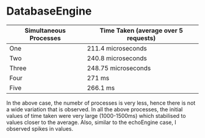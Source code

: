 # DatabaseEngine



| Simultaneous Processes | Time Taken (average over 5 requests) |
| ------ | ------ |
| One | 211.4 microseconds|
| Two |240.8 microseconds|
| Three | 248.75 microseconds |
| Four |271 ms |
| Five | 266.1 ms |

In the above case, the numebr of processes is very less, hence there is not a wide variation that is observed. In all the above processes, the initial values of time taken were very large (1000-1500ms) which stabilised to values closer to the average. Also, similar to the echoEngine case, I observed spikes in values. 

